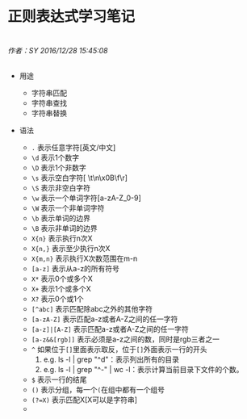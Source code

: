 # 正则表达式学习笔记

#
*作者：SY*
*2016/12/28 15:45:08*
##

+ 用途
	+ 字符串匹配
	+ 字符串查找
	+ 字符串替换

+ 语法
	+ `.`  表示任意字符[英文/中文]
	+ `\d` 表示1个数字
	+ `\D` 表示1个非数字
	+ `\s` 表示空白字符[ \t\n\x0B\f\r]
	+ `\S` 表示非空白字符
	+ `\w` 表示一个单词字符[a-zA-Z_0-9]
	+ `\W` 表示一个非单词字符
	+ `\b` 表示单词的边界
	+ `\B` 表示非单词的边界
	+ `X{n}` 表示执行n次X
	+ `X{n,}` 表示至少执行n次X
	+ `X{m,n}` 表示执行X次数范围在m-n
	+ `[a-z]` 表示从a-z的所有符号
	+ `X*` 表示0个或多个X
	+ `X+` 表示1个或多个X
	+ `X?` 表示0个或1个
	+ `[^abc]` 表示匹配除abc之外的其他字符
	+ `[a-zA-Z]` 表示匹配a-z或者A-Z之间的任一字符
	+ `[a-z]|[A-Z]` 表示匹配a-z或者A-Z之间的任一字符
	+ `[a-z&&[rgb]]` 表示必须是a-z之间的数，同时是rgb三者之一
	+ `^` 如果位于`[]`里面表示取反，位于`[]`外面表示一行的开头
		1. e.g. ls -l | grep "^d"：表示列出所有的目录
		2. e.g. ls -l | grep "^-" | wc -l：表示计算当前目录下文件的个数。
	+ `$` 表示一行的结尾
	+ `()` 表示分组，每一个`(`在组中都有一个组号
	+ `(?=X)` 表示匹配X[X可以是字符串]	
	+ 
	

